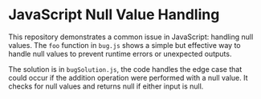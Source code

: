 # JavaScript Null Value Handling

This repository demonstrates a common issue in JavaScript: handling null values.  The `foo` function in `bug.js` shows a simple but effective way to handle null values to prevent runtime errors or unexpected outputs.

The solution is in `bugSolution.js`, the code handles the edge case that could occur if the addition operation were performed with a null value. It checks for null values and returns null if either input is null.